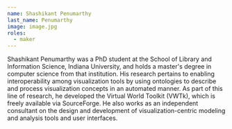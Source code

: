 ```yaml
---
name: Shashikant Penumarthy
last_name: Penumarthy
image: image.jpg
roles:
  - maker
---
```

Shashikant Penumarthy was a PhD student at the School of Library and Information Science, Indiana University, and holds a master's degree in computer science from that institution. His research pertains to enabling interoperability among visualization tools by using ontologies to describe and process visualization concepts in an automated manner. As part of this line of research, he developed the Virtual World Toolkit (VWTk), which is freely available via SourceForge. He also works as an independent consultant on the design and development of visualization-centric modeling and analysis tools and user interfaces.
